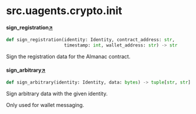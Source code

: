 

# src.uagents.crypto.__init__



#### sign_registration[↗](https://github.com/fetchai/uAgents/blob/main/python/src/uagents/crypto/__init__.py#L8)
```python
def sign_registration(identity: Identity, contract_address: str,
                      timestamp: int, wallet_address: str) -> str
```

Sign the registration data for the Almanac contract.



#### sign_arbitrary[↗](https://github.com/fetchai/uAgents/blob/main/python/src/uagents/crypto/__init__.py#L23)
```python
def sign_arbitrary(identity: Identity, data: bytes) -> tuple[str, str]
```

Sign arbitrary data with the given identity.

Only used for wallet messaging.

